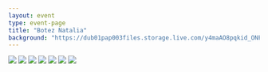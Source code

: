 ```yaml
---
layout: event
type: event-page
title: "Botez Natalia"
background: "https://dub01pap003files.storage.live.com/y4maAO8pqkid_ONF52GEya8fILENCbLqsbXQ_k07QtHRCiukCNCKbqFpAjN4LbTFcBUvPtiARtjPEmIysvyTXOsV4H40swQvn_oFScvhG3jlq55wdIAKRvgCSfiPJRCsF_PuZKKPUOCcGn4Okm8A2vEvHu6wJ7qmIUfC6KQu4xnaOELtD2eTrAyDi3k1oAW3j55?width=2000&height=1335&cropmode=none"
---
```


<div class="gallery">
  <img src="https://dub01pap003files.storage.live.com/y4maAO8pqkid_ONF52GEya8fILENCbLqsbXQ_k07QtHRCiukCNCKbqFpAjN4LbTFcBUvPtiARtjPEmIysvyTXOsV4H40swQvn_oFScvhG3jlq55wdIAKRvgCSfiPJRCsF_PuZKKPUOCcGn4Okm8A2vEvHu6wJ7qmIUfC6KQu4xnaOELtD2eTrAyDi3k1oAW3j55?width=2000&height=1335&cropmode=none">
  <img src="https://dub01pap003files.storage.live.com/y4mB2BzDFqdDMU4l1jEMbcJLtIcLIf26Va6HgPCx3UYlFu_QCeYkor-ma3pzXxtXjX8yx2VzFlzm_LjYew_TpqhVpyB3Ud6uivcJRfIXgXRClumy3s2ujamF4CvdgDv2m6HSDiaG2Lgacku1Li8bAYQ3ZDNXR-GwcrrgExOjGy-yiBk2I6dq_7_vKPXWOMFZsL5?width=1335&height=2000&cropmode=none">
  <img src="https://dub01pap003files.storage.live.com/y4mmGo5CSUZCxHGwwI-2VbQNNCAsxXz1Eh_GVVw1ka7WU1QAV1CY52JnL9IOMDaFB2WDBK8wUCX7j4wCqiloDuRBOkQUkh6vqXz6wwt3Z-HeX4PhfqAh83B23LbU8yKYbYrIn2EopHQgP2WVUlepTCG4OzBX-xIFcR-UMn_ZWU-DO45fwOmo1h-qfjWRThxA2Sx?width=1335&height=2000&cropmode=none">
  <img src="https://dub01pap003files.storage.live.com/y4m5P7I878sc3szZFW9UmSP4RnzScoAEl3W_-xUf9p2YgZqO0sCiQHqp5tPxZ6i0i3GzcE1LrK74xaJAAORDuv0YpRfTSKkEHRUFDdCpzKrgQr2OZs7xb-tx-SnC4cHoW0gggoiuCbtyqX070L4R3L4BhvGSLPCA_506dA2SQFQA9rNOpXQhO9U-geyEXmn30np?width=2000&height=1335&cropmode=none">
  <img src="https://dub01pap003files.storage.live.com/y4mmDYrb01CRI9WRMwKub0asrlFZ-bH3bt3bga2URVg8I_3SVbdP4exM7KZUjbEJOkyVlXHwwCZ0foQG4EIvjRzp2pxTZm2gXoYWBmYV3jEZ0VopDa7y9C-AURq0zaQgQfUT030x0DWPXywCFh78Vs6bTqOZUt3FJida8ax-4DIYqHyQ8oeHSB-hkbp4qIXKT-q?width=2000&height=1335&cropmode=none">
  <img src="https://dub01pap003files.storage.live.com/y4mFmIRx4l4OSB-HgW_wCaO7mbWsq0sbypTp3faAGJnjtLDM7uCS7s5ueShCOmVgywDqiC49doGjQYEyYLTIvH4D37HWdD1bwyhIvlcyusey7x3f7qHq1ykiDb8ZcreGGTO8lcmMqMkDTHLY8SVVhqXpNwna8jMXzYaqlB0CA-AiGTlmhET4jD3JUFOZd5nsMPS?width=660&height=441&cropmode=none">
  <img src="https://dub01pap003files.storage.live.com/y4mQLN6XEEl-1tS8th-CyCeuBnaKyZxm7vvMyrbpyB-pMAsVnxJMFxzS9fEHIFrOBrZjNEbvpH8g91JCT9_ppbIp6h-VJiYeZpbL1RpuXP9fLFSmbRN_gTUkG1ohE9gUxX-Jm_32C4REhZDpMrL8flANSan3ePEFPln9x0bgAHXvCO37VB-FaSy6nVr-HJiE9e8?width=441&height=660&cropmode=none">
</div>
